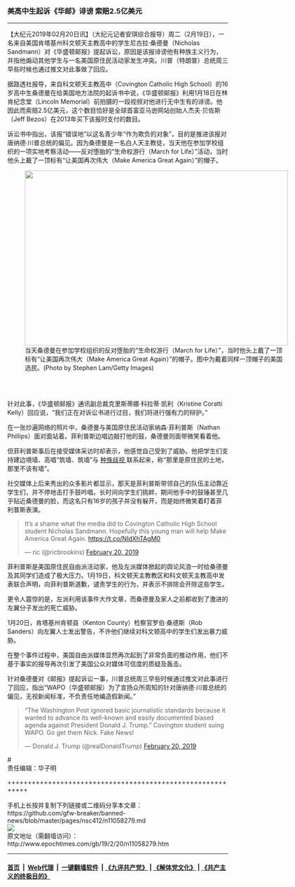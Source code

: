 ### 美高中生起诉《华邮》诽谤 索赔2.5亿美元
------------------------

<p>
 【大纪元2019年02月20日讯】（大纪元记者安琪综合报导）周二（2月19日），一名来自美国肯塔基州科文顿天主教高中的学生尼古拉·桑德曼（Nicholas Sandmann）对《华盛顿邮报》提起诉讼，原因是该报诽谤他有种族主义行为，并指他煽动其他学生与一名美国原住民活动家发生冲突。川普（特朗普）总统周三早些时候也通过推文对此事做了回应。
</p>
<p>
 据路透社报导，来自科文顿天主教高中（Covington Catholic High School）的16岁高中生桑德曼在给美国地方法院的起诉书中说，《华盛顿邮报》利用1月18日在林肯纪念堂（Lincoln Memorial）前拍摄的一段视频对他进行无中生有的诽谤。他因此而索赔2.5亿美元，这个数目恰好是全球首富亚马逊网站创始人杰夫·贝佐斯（Jeff Bezos）在2013年买下该报时支付的数目。
</p>
<p>
 诉讼书中指出，该报“错误地”以这名青少年“作为欺负的对象”，目的是推进该报对唐纳德·川普总统的偏见。因为桑德曼是一名白人天主教徒，当天他在参加学校组织的一项实地考察活动——反对堕胎的“生命权游行（March for Life）”活动，当时他头上戴了一顶标有“让美国再次伟大（Make America Great Again）”的帽子。
</p>
<figure class="wp-caption aligncenter" id="attachment_11058313" style="width: 600px">
 <a href="http://i.epochtimes.com/assets/uploads/2019/02/GettyImages-1058489682.jpg">
  <img alt="" class="wp-image-11058313 size-large" height="400" src="http://i.epochtimes.com/assets/uploads/2019/02/GettyImages-1058489682-600x400.jpg" width="600"/>
 </a>
 <br/><figcaption class="wp-caption-text">
  当天桑德曼在参加学校组织的反对堕胎的“生命权游行（March for Life）”，当时他头上戴了一顶标有“让美国再次伟大（Make America Great Again）”的帽子。图中为戴着同样一顶帽子的美国选民。(Photo by Stephen Lam/Getty Images)
 </figcaption><br/>
</figure><br/>
<p>
 针对此事，《华盛顿邮报》通讯副总裁克里斯蒂娜·科拉蒂·凯利（Kristine Coratti Kelly）回应说，“我们正在对诉讼书进行过目，我们将进行强有力的辩护。”
</p>
<p>
 在一张炒遍网络的照片中，桑德曼与美国原住民活动家纳森·菲利普斯（Nathan Phillips）面对面站着。菲利普斯边唱边敲打他的鼓，桑德曼则面带微笑看着他。
</p>
<p>
 但菲利普斯事后在接受媒体采访时却表示，他感觉自己受到了威胁。他把学生们支持建边境墙、高唱“筑墙、筑墙”与
 <a href="http://www.epochtimes.com/gb/tag/%E7%A7%8D%E6%97%8F%E6%AD%A7%E8%A7%86.html">
  种族歧视
 </a>
 联系起来，称“那里是原住民的土地，那里不该有墙”。
</p>
<p>
 社交媒体上后来秀出的众多影片都显示，那天是菲利普斯带领自己的队伍主动靠近学生们，并不停地击打手鼓吟唱，长时间向学生们挑衅，期间他手中的鼓锤甚至几乎贴近桑德曼的脸，而这名只有16岁的孩子并没有躲开，而是始终微笑着盯着菲利普斯表演。
</p>
<p>
</p>
<blockquote class="twitter-tweet" data-lang="en">
 <p dir="ltr" lang="en">
  It’s a shame what the media did to Covington Catholic High School student Nicholas Sandmann. Hopefully this young man will help Make America Great Again.
  <a href="https://t.co/NIdXhTAgM0">
   https://t.co/NIdXhTAgM0
  </a>
 </p>
 <p>
  — ric (@ricbrookins)
  <a href="https://twitter.com/ricbrookins/status/1098192212393889793?ref_src=twsrc%5Etfw">
   February 20, 2019
  </a>
 </p>
</blockquote>
<p>
 <p>
  菲利普斯是美国原住民自由派活动家，他及左派媒体掀起的舆论风浪一时给桑德曼及其同学们造成了极大压力。1月19日，科文顿天主教教区和科文顿天主教高中发表联合声明，向菲利普斯道歉，谴责学生的行为，并表示不排除会开除这些学生。
 </p>
 <p>
  更令人震惊的是，左派利用该事件大作文章，而桑德曼及家人之前都收到了激进的左翼分子发出的死亡威胁。
 </p>
 <p>
  1月20日，肯塔基州肯顿县（Kenton County）检察官罗伯·桑德斯（Rob Sanders）向左翼人士发出警告，不许他们继续对科文顿高中的学生们发出暴力威胁。
 </p>
 <p>
  在整个事件过程中，美国自由派媒体显然再次起到了非常负面的推动作用，他们不基于事实的报导再次引发了美国公众对媒体可信度的质疑及轰击。
 </p>
 <p>
  针对桑德曼对《邮报》提起诉讼一事，川普总统周三早些时候通过推文对此事进行了回应，指出“WAPO（华盛顿邮报）为了宣扬众所周知的针对唐纳德·川普总统的偏见，无视新闻标准，不负责任地编造假新闻。”
 </p>
</p>
<p>
</p>
<blockquote class="twitter-tweet" data-lang="en">
 <p dir="ltr" lang="en">
  “The Washington Post ignored basic journalistic standards because it wanted to advance its well-known and easily documented biased agenda against President Donald J. Trump.” Covington student suing WAPO. Go get them Nick. Fake News!
 </p>
 <p>
  — Donald J. Trump (@realDonaldTrump)
  <a href="https://twitter.com/realDonaldTrump/status/1098201685518893056?ref_src=twsrc%5Etfw">
   February 20, 2019
  </a>
 </p>
</blockquote>
<p>
 <p>
  #
  <br/>
  责任编辑：华子明
 </p>
</p>
+++++++++++++++++++++++++++++++++++++++++++++++++++++++++++<br/><br/>
手机上长按并复制下列链接或二维码分享本文章：<br/>
https://github.com/gfw-breaker/banned-news/blob/master/pages/nsc412/n11058279.md <br/>
<a href='https://github.com/gfw-breaker/banned-news/blob/master/pages/nsc412/n11058279.md'><img src='https://github.com/gfw-breaker/banned-news/blob/master/pages/nsc412/n11058279.md.png'/></a> <br/>
原文地址（需翻墙访问）：http://www.epochtimes.com/gb/19/2/20/n11058279.htm


------------------------
#### [首页](https://github.com/gfw-breaker/banned-news/blob/master/README.md) &nbsp;|&nbsp; [Web代理](https://github.com/labour-camp/helloworld) &nbsp;|&nbsp; [一键翻墙软件](https://github.com/gfw-breaker/nogfw/blob/master/README.md) &nbsp;| [《九评共产党》](https://github.com/gfw-breaker/9ping.md/blob/master/README.md#九评之一评共产党是什么) | [《解体党文化》](https://github.com/gfw-breaker/jtdwh.md/blob/master/README.md) | [《共产主义的终极目的》](https://github.com/gfw-breaker/gczydzjmd.md/blob/master/README.md)

